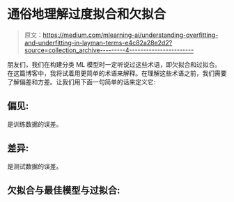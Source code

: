 # 通俗地理解过度拟合和欠拟合

> 原文：<https://medium.com/mlearning-ai/understanding-overfitting-and-underfitting-in-layman-terms-e4c82a28e2d2?source=collection_archive---------4----------------------->

朋友们，我们在构建分类 ML 模型时一定听说过这些术语，即欠拟合和过拟合。在这篇博客中，我将试着用更简单的术语来解释。在理解这些术语之前，我们需要了解偏差和方差。让我们用下面一句简单的话来定义它:

## 偏见:

是训练数据的误差。

## 差异:

是测试数据的误差。

## 欠拟合与最佳模型与过拟合: